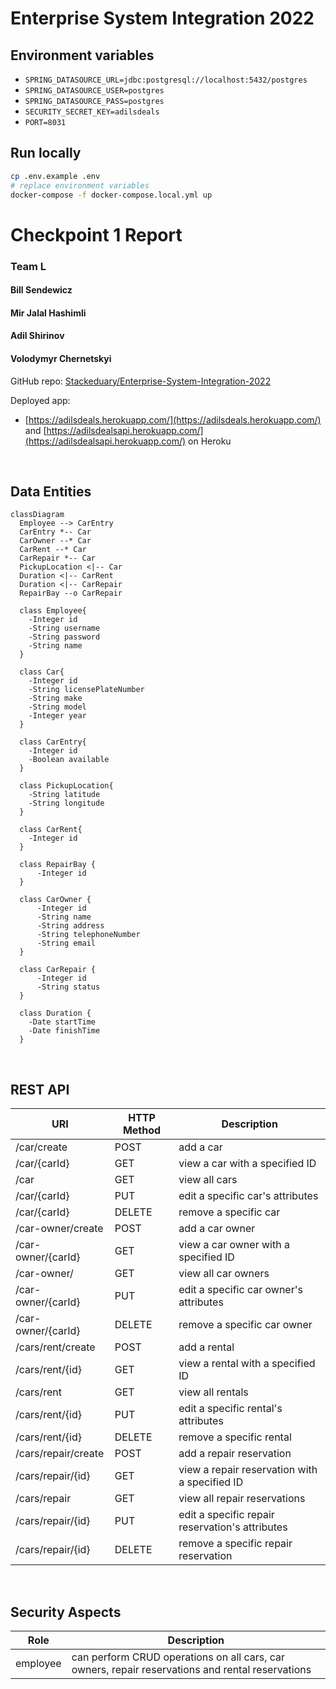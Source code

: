 # Enterprise System Integration 2022

## Environment variables

 - `SPRING_DATASOURCE_URL=jdbc:postgresql://localhost:5432/postgres`
 - `SPRING_DATASOURCE_USER=postgres`
 - `SPRING_DATASOURCE_PASS=postgres`
 - `SECURITY_SECRET_KEY=adilsdeals`
 - `PORT=8031`

## Run locally

```bash
cp .env.example .env
# replace environment variables
docker-compose -f docker-compose.local.yml up
```

# Checkpoint 1 Report

### Team L

#### Bill Sendewicz
#### Mir Jalal Hashimli
#### Adil Shirinov
#### Volodymyr Chernetskyi

GitHub repo: [Stackeduary/Enterprise-System-Integration-2022](https://github.com/Stackeduary/Enterprise-System-Integration-2022)

Deployed app:
 - [https://adilsdeals.herokuapp.com/](https://adilsdeals.herokuapp.com/) and [https://adilsdealsapi.herokuapp.com/](https://adilsdealsapi.herokuapp.com/) on Heroku

<br>

## Data Entities

```mermaid
classDiagram
  Employee --> CarEntry
  CarEntry *-- Car
  CarOwner --* Car
  CarRent --* Car 
  CarRepair *-- Car
  PickupLocation <|-- Car 
  Duration <|-- CarRent
  Duration <|-- CarRepair
  RepairBay --o CarRepair

  class Employee{
    -Integer id
    -String username
    -String password
    -String name
  }

  class Car{
    -Integer id
    -String licensePlateNumber
    -String make 
    -String model
    -Integer year
  }

  class CarEntry{
    -Integer id
    -Boolean available
  }

  class PickupLocation{
    -String latitude
    -String longitude
  }

  class CarRent{
    -Integer id
  }

  class RepairBay {
      -Integer id
  }

  class CarOwner {
      -Integer id
      -String name
      -String address
      -String telephoneNumber
      -String email
  }

  class CarRepair {
      -Integer id
      -String status
  }

  class Duration {
    -Date startTime
    -Date finishTime
  }
```

<br>

## REST API

URI | HTTP Method | Description
---|---|---
 /car/create | POST | add a car
 /car/{carId} | GET | view a car with a specified ID
 /car | GET | view all cars
 /car/{carId} | PUT | edit a specific car's attributes
 /car/{carId} | DELETE | remove a specific car
 /car-owner/create | POST | add a car owner
 /car-owner/{carId} | GET | view a car owner with a specified ID
 /car-owner/ | GET | view all car owners
 /car-owner/{carId} | PUT | edit a specific car owner's attributes
 /car-owner/{carId} | DELETE | remove a specific car owner
 /cars/rent/create | POST | add a rental
 /cars/rent/{id} | GET | view a rental with a specified ID
 /cars/rent | GET | view all rentals
 /cars/rent/{id} | PUT | edit a specific rental's attributes
 /cars/rent/{id} | DELETE | remove a specific rental
 /cars/repair/create | POST | add a repair reservation
 /cars/repair/{id} | GET | view a repair reservation with a specified ID
 /cars/repair | GET | view all repair reservations
 /cars/repair/{id} | PUT | edit a specific repair reservation's attributes
 /cars/repair/{id} | DELETE | remove a specific repair reservation 

<br>

## Security Aspects

Role | Description
---|---
 employee | can perform CRUD operations on all cars, car owners, repair reservations and rental reservations

